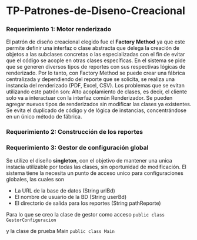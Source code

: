 # TP-Patrones-de-Diseno-Creacional

### Requerimiento 1: Motor renderizado

El patrón de diseño creacional elegido fue el **Factory Method** ya que este permite definir una interfaz o clase abstracta que delega la creación de objetos a las subclases concretas o las especializadas con el fin de evitar que el código se acople en otras clases específicas.
En el sistema se pide que se generen diversos tipos de reportes con sus respectivas lógicas de renderizado. Por lo tanto, con Factory Method se puede crear una fábrica centralizada y dependiendo del reporte que se solicita, se realiza una instancia del renderizado (PDF, Excel, CSV).
Los problemas que se evitan utilizando este patrón son:
Alto acoplamiento de clases, es decir, el cliente solo va a interactuar con la interfaz común Renderizador.
Se pueden agregar nuevos tipos de renderizados sin modificar las clases ya existentes.
Se evita el duplicado de código y de lógica de instancias, concentrándose en un único método de fábrica.

### Requerimiento 2: Construcción de los reportes


### Requerimiento 3: Gestor de configuración global
Se utilizo el diseño **singleton**, con el objetivo de mantener una unica instacia utilizable por todas las clases, sin oportunidad de modificación. 
El sistema tiene la necesita un punto de acceso unico para configuraciones globales, las cuales son
  - La URL de la base de datos (String urlBd)
  - El nombre de usuario de la BD (String userBd)
  - El directorio de salida para los reportes (String pathReporte)

Para lo que se creo la clase de gestor como acceso
```public class GestorConfiguracion```

y la clase de prueba Main
```public class Main```
